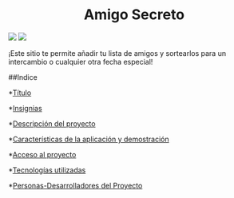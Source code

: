 <h1 align="center"> Amigo Secreto </h1>
<p align="left">
  <img src="https://img.shields.io/badge/Version%201.0-green">
  <img src="https://img.shields.io/github/stars/juanlagosp?style=social">
</p>

<p>¡Este sitio te permite añadir tu lista de amigos y sortearlos para un intercambio o cualquier otra fecha especial!</p>

##Indice

*[Título](#Título)

*[Insignias](#insignias)

*[Descripción del proyecto](#descripción-del-proyecto)

*[Características de la aplicación y demostración](#Características-de-la-aplicación-y-demostración)

*[Acceso al proyecto](#acceso-proyecto)

*[Tecnologías utilizadas](#tecnologías-utilizadas)

*[Personas-Desarrolladores del Proyecto](#personas-desarrolladores)



